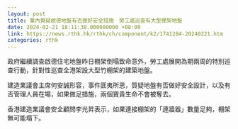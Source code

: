 ```yaml
---
layout: post
title: 業內質疑啟德地盤有否做好安全措施　勞工處巡查有大型棚架地盤
date: 2024-02-21 18:11:38.000000000 +08:00
link: https://news.rthk.hk/rthk/ch/component/k2/1741284-20240221.htm
categories: rthk
---
```


政府繼續調查啟德住宅地盤昨日棚架倒塌致命意外，勞工處展開為期兩周的特別巡查行動，針對性巡查全港架設大型竹棚架的建築地盤。

建造業議會主席何安誠形容，事件匪夷所思，質疑地盤有否做好安全設計，以及有否管理人員在場，如果做足措施，兩個寶貴生命不會被奪去。

香港建造業議會安全顧問李光昇表示，如果連接棚架的「連牆器」數量足夠，棚架無可能塌下。
